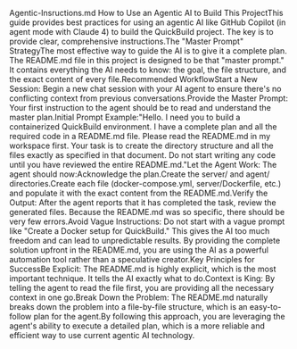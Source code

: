 Agentic-Insructions.md
How to Use an Agentic AI to Build This ProjectThis guide provides best practices for using an agentic AI like GitHub Copilot (in agent mode with Claude 4) to build the QuickBuild project. The key is to provide clear, comprehensive instructions.The "Master Prompt" StrategyThe most effective way to guide the AI is to give it a complete plan. The README.md file in this project is designed to be that "master prompt." It contains everything the AI needs to know: the goal, the file structure, and the exact content of every file.Recommended WorkflowStart a New Session: Begin a new chat session with your AI agent to ensure there's no conflicting context from previous conversations.Provide the Master Prompt: Your first instruction to the agent should be to read and understand the master plan.Initial Prompt Example:"Hello. I need you to build a containerized QuickBuild environment. I have a complete plan and all the required code in a README.md file. Please read the README.md in my workspace first. Your task is to create the directory structure and all the files exactly as specified in that document. Do not start writing any code until you have reviewed the entire README.md."Let the Agent Work: The agent should now:Acknowledge the plan.Create the server/ and agent/ directories.Create each file (docker-compose.yml, server/Dockerfile, etc.) and populate it with the exact content from the README.md.Verify the Output: After the agent reports that it has completed the task, review the generated files. Because the README.md was so specific, there should be very few errors.Avoid Vague Instructions: Do not start with a vague prompt like "Create a Docker setup for QuickBuild." This gives the AI too much freedom and can lead to unpredictable results. By providing the complete solution upfront in the README.md, you are using the AI as a powerful automation tool rather than a speculative creator.Key Principles for SuccessBe Explicit: The README.md is highly explicit, which is the most important technique. It tells the AI exactly what to do.Context is King: By telling the agent to read the file first, you are providing all the necessary context in one go.Break Down the Problem: The README.md naturally breaks down the problem into a file-by-file structure, which is an easy-to-follow plan for the agent.By following this approach, you are leveraging the agent's ability to execute a detailed plan, which is a more reliable and efficient way to use current agentic AI technology.
